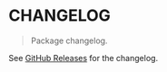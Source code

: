# CHANGELOG

> Package changelog.

See [GitHub Releases](https://github.com/stdlib-js/regexp/releases) for the changelog.